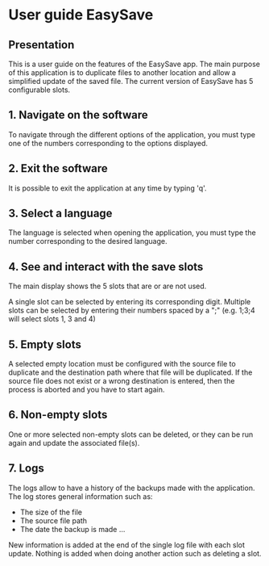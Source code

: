 ﻿# User guide EasySave
## Presentation
This is a user guide on the features of the EasySave app.
The main purpose of this application is to duplicate files to another location and allow a simplified update of the saved file.
The current version of EasySave has 5 configurable slots.

## 1. Navigate on the software

To navigate through the different options of the application, you must type one of the numbers corresponding to the options displayed.

## 2. Exit the software
It is possible to exit the application at any time by typing 'q'.

## 3. Select a language

The language is selected when opening the application, you must type the number corresponding to the desired language.

## 4. See and interact with the save slots

The main display shows the 5 slots that are or are not used. 

A single slot can be selected by entering its corresponding digit.
Multiple slots can be selected by entering their numbers spaced by a ";"
(e.g. 1;3;4 will select slots 1, 3 and 4)

## 5. Empty slots

A selected empty location must be configured with the source file to duplicate and the destination path where that file will be duplicated.
If the source file does not exist or a wrong destination is entered, then the process is aborted and you have to start again.

## 6. Non-empty slots

One or more selected non-empty slots can be deleted, or they can be run again and update the associated file(s).

## 7. Logs
The logs allow to have a history of the backups made with the application. 
The log stores general information such as:
- The size of the file
- The source file path
- The date the backup is made
...

New information is added at the end of the single log file with each slot update. Nothing is added when doing another action such as deleting a slot.

